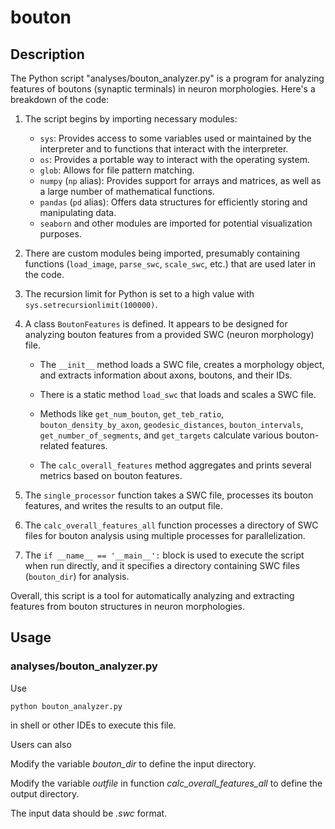 # bouton
## Description
The Python script "analyses/bouton_analyzer.py" is a program for analyzing features of boutons (synaptic terminals) in neuron morphologies. Here's a breakdown of the code:

1. The script begins by importing necessary modules:
   - `sys`: Provides access to some variables used or maintained by the interpreter and to functions that interact with the interpreter.
   - `os`: Provides a portable way to interact with the operating system.
   - `glob`: Allows for file pattern matching.
   - `numpy` (`np` alias): Provides support for arrays and matrices, as well as a large number of mathematical functions.
   - `pandas` (`pd` alias): Offers data structures for efficiently storing and manipulating data.
   - `seaborn` and other modules are imported for potential visualization purposes.

2. There are custom modules being imported, presumably containing functions (`load_image`, `parse_swc`, `scale_swc`, etc.) that are used later in the code.

3. The recursion limit for Python is set to a high value with `sys.setrecursionlimit(100000)`.

4. A class `BoutonFeatures` is defined. It appears to be designed for analyzing bouton features from a provided SWC (neuron morphology) file.

   - The `__init__` method loads a SWC file, creates a morphology object, and extracts information about axons, boutons, and their IDs.
   
   - There is a static method `load_swc` that loads and scales a SWC file.

   - Methods like `get_num_bouton`, `get_teb_ratio`, `bouton_density_by_axon`, `geodesic_distances`, `bouton_intervals`, `get_number_of_segments`, and `get_targets` calculate various bouton-related features.

   - The `calc_overall_features` method aggregates and prints several metrics based on bouton features.

5. The `single_processor` function takes a SWC file, processes its bouton features, and writes the results to an output file.

6. The `calc_overall_features_all` function processes a directory of SWC files for bouton analysis using multiple processes for parallelization.

7. The `if __name__ == '__main__':` block is used to execute the script when run directly, and it specifies a directory containing SWC files (`bouton_dir`) for analysis.

Overall, this script is a tool for automatically analyzing and extracting features from bouton structures in neuron morphologies.
## Usage
### analyses/bouton_analyzer.py
Use

	python bouton_analyzer.py

in shell or other IDEs to execute this file.

Users can also

Modify the variable *bouton_dir* to define the input directory.

Modify the variable *outfile* in function *calc\_overall\_features\_all* to define the output directory.

The input data should be *.swc* format.

